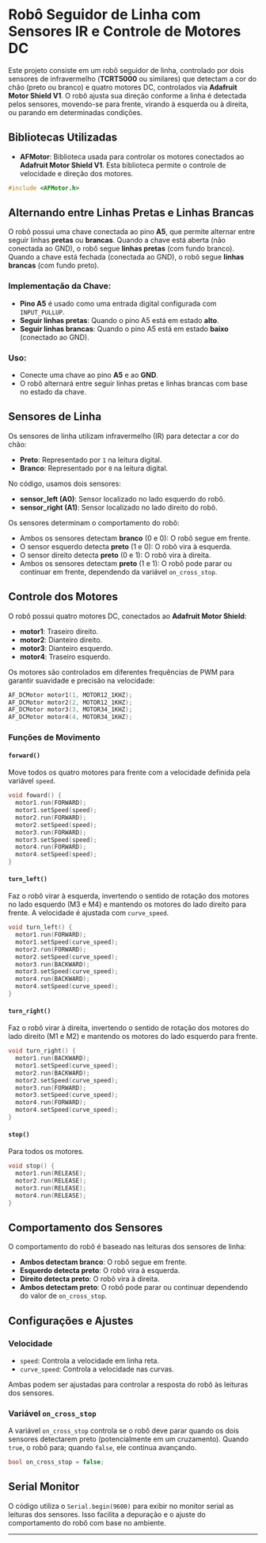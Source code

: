 
# Robô Seguidor de Linha com Sensores IR e Controle de Motores DC

Este projeto consiste em um robô seguidor de linha, controlado por dois sensores de infravermelho (**TCRT5000** ou similares) que detectam a cor do chão (preto ou branco) e quatro motores DC, controlados via **Adafruit Motor Shield V1**. O robô ajusta sua direção conforme a linha é detectada pelos sensores, movendo-se para frente, virando à esquerda ou à direita, ou parando em determinadas condições.

## Bibliotecas Utilizadas

- **AFMotor**: Biblioteca usada para controlar os motores conectados ao **Adafruit Motor Shield V1**. Esta biblioteca permite o controle de velocidade e direção dos motores.

```cpp
#include <AFMotor.h>
```

## Alternando entre Linhas Pretas e Linhas Brancas

O robô possui uma chave conectada ao pino **A5**, que permite alternar entre seguir linhas **pretas** ou **brancas**. 
Quando a chave está aberta (não conectada ao GND), o robô segue **linhas pretas** (com fundo branco). 
Quando a chave está fechada (conectada ao GND), o robô segue **linhas brancas** (com fundo preto).

### Implementação da Chave:
- **Pino A5** é usado como uma entrada digital configurada com `INPUT_PULLUP`.
- **Seguir linhas pretas**: Quando o pino A5 está em estado **alto**.
- **Seguir linhas brancas**: Quando o pino A5 está em estado **baixo** (conectado ao GND).

### Uso:
- Conecte uma chave ao pino **A5** e ao **GND**.
- O robô alternará entre seguir linhas pretas e linhas brancas com base no estado da chave.

## Sensores de Linha

Os sensores de linha utilizam infravermelho (IR) para detectar a cor do chão:
- **Preto**: Representado por `1` na leitura digital.
- **Branco**: Representado por `0` na leitura digital.

No código, usamos dois sensores:
- **sensor_left (A0)**: Sensor localizado no lado esquerdo do robô.
- **sensor_right (A1)**: Sensor localizado no lado direito do robô.

Os sensores determinam o comportamento do robô:
- Ambos os sensores detectam **branco** (0 e 0): O robô segue em frente.
- O sensor esquerdo detecta **preto** (1 e 0): O robô vira à esquerda.
- O sensor direito detecta **preto** (0 e 1): O robô vira à direita.
- Ambos os sensores detectam **preto** (1 e 1): O robô pode parar ou continuar em frente, dependendo da variável `on_cross_stop`.

## Controle dos Motores

O robô possui quatro motores DC, conectados ao **Adafruit Motor Shield**:
- **motor1**: Traseiro direito.
- **motor2**: Dianteiro direito.
- **motor3**: Dianteiro esquerdo.
- **motor4**: Traseiro esquerdo.

Os motores são controlados em diferentes frequências de PWM para garantir suavidade e precisão na velocidade:
```cpp
AF_DCMotor motor1(1, MOTOR12_1KHZ);
AF_DCMotor motor2(2, MOTOR12_1KHZ);
AF_DCMotor motor3(3, MOTOR34_1KHZ);
AF_DCMotor motor4(4, MOTOR34_1KHZ);
```

### Funções de Movimento

#### `forward()`
Move todos os quatro motores para frente com a velocidade definida pela variável `speed`.

```cpp
void foward() {
  motor1.run(FORWARD);
  motor1.setSpeed(speed);
  motor2.run(FORWARD);
  motor2.setSpeed(speed);
  motor3.run(FORWARD);
  motor3.setSpeed(speed);
  motor4.run(FORWARD);
  motor4.setSpeed(speed);
}
```

#### `turn_left()`
Faz o robô virar à esquerda, invertendo o sentido de rotação dos motores no lado esquerdo (M3 e M4) e mantendo os motores do lado direito para frente. A velocidade é ajustada com `curve_speed`.

```cpp
void turn_left() {
  motor1.run(FORWARD);
  motor1.setSpeed(curve_speed);
  motor2.run(FORWARD);
  motor2.setSpeed(curve_speed);
  motor3.run(BACKWARD);
  motor3.setSpeed(curve_speed);
  motor4.run(BACKWARD);
  motor4.setSpeed(curve_speed);
}
```

#### `turn_right()`
Faz o robô virar à direita, invertendo o sentido de rotação dos motores do lado direito (M1 e M2) e mantendo os motores do lado esquerdo para frente.

```cpp
void turn_right() {
  motor1.run(BACKWARD);
  motor1.setSpeed(curve_speed);
  motor2.run(BACKWARD);
  motor2.setSpeed(curve_speed);
  motor3.run(FORWARD);
  motor3.setSpeed(curve_speed);
  motor4.run(FORWARD);
  motor4.setSpeed(curve_speed);
}
```

#### `stop()`
Para todos os motores.

```cpp
void stop() {
  motor1.run(RELEASE);
  motor2.run(RELEASE);
  motor3.run(RELEASE);
  motor4.run(RELEASE);
}
```

## Comportamento dos Sensores

O comportamento do robô é baseado nas leituras dos sensores de linha:
- **Ambos detectam branco**: O robô segue em frente.
- **Esquerdo detecta preto**: O robô vira à esquerda.
- **Direito detecta preto**: O robô vira à direita.
- **Ambos detectam preto**: O robô pode parar ou continuar dependendo do valor de `on_cross_stop`.

## Configurações e Ajustes

### Velocidade
- `speed`: Controla a velocidade em linha reta.
- `curve_speed`: Controla a velocidade nas curvas.

Ambas podem ser ajustadas para controlar a resposta do robô às leituras dos sensores.

### Variável `on_cross_stop`
A variável `on_cross_stop` controla se o robô deve parar quando os dois sensores detectarem preto (potencialmente em um cruzamento). Quando `true`, o robô para; quando `false`, ele continua avançando.

```cpp
bool on_cross_stop = false;
```

## Serial Monitor
O código utiliza o `Serial.begin(9600)` para exibir no monitor serial as leituras dos sensores. Isso facilita a depuração e o ajuste do comportamento do robô com base no ambiente.

---


